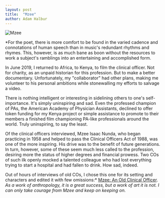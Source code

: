 ```yaml
---
layout: post
title:  "Mzee"
author: Adam Halbur
---
```


![Mzee](https://live.staticflickr.com/65535/48237439306_6f3c836bf9_k.jpg)

*For the poet, there is more comfort to be found in the varied cadence and connotations of human speech than in music's redundant rhythms and rhymes. This, however, is as much bane as boon without the resources to work a subject's ramblings into an entertaining and accomplished form.  

In June 2019, I returned to Africa, to Kenya, to film the clinical officer. Not for charity, as an unpaid historian for this profession. But to make a better documentary. Unfortunately, my "collaborator" had other plans, making me volunteer to his personal ambitions while stonewalling my efforts to salvage a video.  

There is nothing intelligent or interesting in sidelining others to one's self-importance. It's simply uninspiring and sad. Even the professed champion of PAs, the American Academy of Physician Assistants, declined to offer token funding for my Kenya project or simple assistance to promote to their members a finished film championing PA-like professionals around the world. Truly uninspiring, to say the least.  

Of the clinical officers interviewed, Mzee Isaac Nunda, who began practicing in 1958 and helped to pass the Clinical Officers Act of 1988, was one of the more inspiring. His drive was to the benefit of future generations. In turn, however, some of these seem much less called to the profession, desiring more the status of higher degrees and financial prowess. Two COs of such ilk openly mocked a talented colleague who had lost everything trying to start a hospital and had fallen to drink. How sad, indeed.  

Out of hours of interviews of old COs, I chose this one for its setting and characters and edited it with few omissions:* [Mzee: An Old Clinical Officer][mzee-link]. *As a work of anthropology, it is a great success, but a work of art it is not. I can only take courage from Mzee and keep on keeping on.*

[mzee-link]: https://www.youtube.com/watch?v=yXVwwqXvVNw&feature=youtu.be
